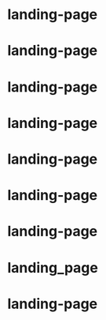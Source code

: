 # landing-page
# landing-page
# landing-page
# landing-page
# landing-page
# landing-page
# landing-page
# landing_page
# landing-page
